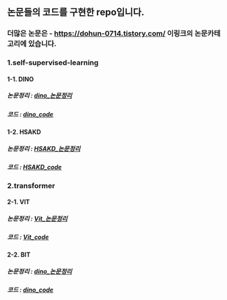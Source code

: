 ## 논문들의 코드를 구현한 repo입니다. 
### 더많은 논문은 - https://dohun-0714.tistory.com/ 이링크의 논문카테고리에 있습니다. 

### 1.self-supervised-learning 
#### 1-1. DINO 
##### 논문정리 : [dino_논문정리](https://dohun-0714.tistory.com/53)
##### 코드 : [dino_code](https://github.com/dohun-mat/paper_code/tree/main/knowledge_distilation/dino) 
#### 1-2. HSAKD 
##### 논문정리 : [HSAKD_논문정리](https://dohun-0714.tistory.com/57)
##### 코드 : [HSAKD_code](https://github.com/dohun-mat/paper_code/tree/main/knowledge_distilation/HSAKD) 
### 2.transformer 
#### 2-1. VIT 
##### 논문정리 : [Vit_논문정리](https://dohun-0714.tistory.com/52)
##### 코드 : [Vit_code](https://github.com/dohun-mat/paper_code/blob/main/transformer/Vit(2020).ipynb) 
#### 2-2. BIT 
##### 논문정리 : [dino_논문정리](https://dohun-0714.tistory.com/53)
##### 코드 : [dino_code](https://github.com/dohun-mat/paper_code/tree/main/knowledge_distilation/dino) 
